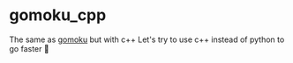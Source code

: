 # gomoku_cpp
The same as [gomoku](https://github.com/tnicolas42/gomoku) but with c++
Let's try to use c++ instead of python to go faster 🚀
